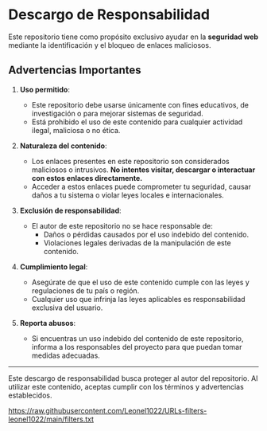 # Descargo de Responsabilidad

Este repositorio tiene como propósito exclusivo ayudar en la **seguridad web** mediante la identificación y el bloqueo de enlaces maliciosos.

## **Advertencias Importantes**
1. **Uso permitido**:  
   - Este repositorio debe usarse únicamente con fines educativos, de investigación o para mejorar sistemas de seguridad.  
   - Está prohibido el uso de este contenido para cualquier actividad ilegal, maliciosa o no ética.

2. **Naturaleza del contenido**:  
   - Los enlaces presentes en este repositorio son considerados maliciosos o intrusivos. **No intentes visitar, descargar o interactuar con estos enlaces directamente.**  
   - Acceder a estos enlaces puede comprometer tu seguridad, causar daños a tu sistema o violar leyes locales e internacionales.

3. **Exclusión de responsabilidad**:  
   - El autor de este repositorio no se hace responsable de:
     - Daños o pérdidas causados por el uso indebido del contenido.
     - Violaciones legales derivadas de la manipulación de este contenido.

4. **Cumplimiento legal**:  
   - Asegúrate de que el uso de este contenido cumple con las leyes y regulaciones de tu país o región.  
   - Cualquier uso que infrinja las leyes aplicables es responsabilidad exclusiva del usuario.

5. **Reporta abusos**:  
   - Si encuentras un uso indebido del contenido de este repositorio, informa a los responsables del proyecto para que puedan tomar medidas adecuadas.

---

Este descargo de responsabilidad busca proteger al autor del repositorio. Al utilizar este contenido, aceptas cumplir con los términos y advertencias establecidos.
 

https://raw.githubusercontent.com/Leonel1022/URLs-filters-leonel1022/main/filters.txt
